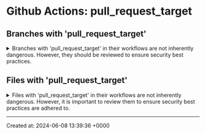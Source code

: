 # Github Actions: pull_request_target


## Branches with 'pull_request_target'
<details>
<summary>
Branches with 'pull_request_target' in their workflows are not inherently dangerous. However, they should be reviewed to ensure security best practices.
</summary>

* [puppetlabs/cat-github-actions (main)](https://github.com/puppetlabs/cat-github-actions/tree/main)

* [puppetlabs/cat-github-actions (remove-secrets-from-env)](https://github.com/puppetlabs/cat-github-actions/tree/remove-secrets-from-env)

* [puppetlabs/cat-team-github-metrics (dependabot/go_modules/cloud.google.com/go/bigquery-1.61.0)](https://github.com/puppetlabs/cat-team-github-metrics/tree/dependabot/go_modules/cloud.google.com/go/bigquery-1.61.0)

* [puppetlabs/cat-team-github-metrics (dependabot/go_modules/github.com/rs/zerolog-1.33.0)](https://github.com/puppetlabs/cat-team-github-metrics/tree/dependabot/go_modules/github.com/rs/zerolog-1.33.0)

* [puppetlabs/cat-team-github-metrics (dependabot/go_modules/google.golang.org/protobuf-1.33.0)](https://github.com/puppetlabs/cat-team-github-metrics/tree/dependabot/go_modules/google.golang.org/protobuf-1.33.0)

* [puppetlabs/cisco_ios (main)](https://github.com/puppetlabs/cisco_ios/tree/main)

* [puppetlabs/clj-pcp-client (PE-36361-move-pcp-client-to-jetty10)](https://github.com/puppetlabs/clj-pcp-client/tree/PE-36361-move-pcp-client-to-jetty10)

* [puppetlabs/dependency_checker (main)](https://github.com/puppetlabs/dependency_checker/tree/main)

* [puppetlabs/design-system (MAINT-BUTTON-SELECT-PROPTYPES)](https://github.com/puppetlabs/design-system/tree/MAINT-BUTTON-SELECT-PROPTYPES)

* [puppetlabs/design-system (PDS-565/objects-as-values)](https://github.com/puppetlabs/design-system/tree/PDS-565/objects-as-values)

* [puppetlabs/harrison (PF-2882)](https://github.com/puppetlabs/harrison/tree/PF-2882)

* [puppetlabs/jruby-deps (9.2.x)](https://github.com/puppetlabs/jruby-deps/tree/9.2.x)

* [puppetlabs/jruby-utils (3.x)](https://github.com/puppetlabs/jruby-utils/tree/3.x)

* [puppetlabs/jruby-utils (4.x)](https://github.com/puppetlabs/jruby-utils/tree/4.x)

* [puppetlabs/jruby-utils (PE-33912-dumpling-codeowners)](https://github.com/puppetlabs/jruby-utils/tree/PE-33912-dumpling-codeowners)

* [puppetlabs/jruby-utils (jruby-jnr-pin)](https://github.com/puppetlabs/jruby-utils/tree/jruby-jnr-pin)

* [puppetlabs/litmusimage (fix-acceptance)](https://github.com/puppetlabs/litmusimage/tree/fix-acceptance)

* [puppetlabs/litmusimage (main)](https://github.com/puppetlabs/litmusimage/tree/main)

* [puppetlabs/litmusimage (test)](https://github.com/puppetlabs/litmusimage/tree/test)

* [puppetlabs/pcp-broker (2019.8.x)](https://github.com/puppetlabs/pcp-broker/tree/2019.8.x)

* [puppetlabs/pdk (main)](https://github.com/puppetlabs/pdk/tree/main)

* [puppetlabs/pdk-docker (cat_1700_stop_forks_running_push)](https://github.com/puppetlabs/pdk-docker/tree/cat_1700_stop_forks_running_push)

* [puppetlabs/pdk-docker (main)](https://github.com/puppetlabs/pdk-docker/tree/main)

* [puppetlabs/pdk-docker (stable)](https://github.com/puppetlabs/pdk-docker/tree/stable)

* [puppetlabs/pdk-rubocop (main)](https://github.com/puppetlabs/pdk-rubocop/tree/main)

* [puppetlabs/pdk-templates (main)](https://github.com/puppetlabs/pdk-templates/tree/main)

* [puppetlabs/pdk-vanagon (ds_test_branch)](https://github.com/puppetlabs/pdk-vanagon/tree/ds_test_branch)

* [puppetlabs/pdk-vanagon (main)](https://github.com/puppetlabs/pdk-vanagon/tree/main)

* [puppetlabs/pdksync (main)](https://github.com/puppetlabs/pdksync/tree/main)

* [puppetlabs/phoenix-github-actions (backport)](https://github.com/puppetlabs/phoenix-github-actions/tree/backport)

* [puppetlabs/provision (main)](https://github.com/puppetlabs/provision/tree/main)

* [puppetlabs/puppet (bug-honour_custom_insync_in_noop)](https://github.com/puppetlabs/puppet/tree/bug-honour_custom_insync_in_noop)

* [puppetlabs/puppet (main)](https://github.com/puppetlabs/puppet/tree/main)

* [puppetlabs/puppet-agent (main)](https://github.com/puppetlabs/puppet-agent/tree/main)

* [puppetlabs/puppet-editor-services (main)](https://github.com/puppetlabs/puppet-editor-services/tree/main)

* [puppetlabs/puppet-lint (hackathon_deprecated_functions)](https://github.com/puppetlabs/puppet-lint/tree/hackathon_deprecated_functions)

* [puppetlabs/puppet-lint (hsnodgrass-patch-1)](https://github.com/puppetlabs/puppet-lint/tree/hsnodgrass-patch-1)

* [puppetlabs/puppet-lint (main)](https://github.com/puppetlabs/puppet-lint/tree/main)

* [puppetlabs/puppet-lint-check_unsafe_interpolations (CAT-1301-Bump_release_version)](https://github.com/puppetlabs/puppet-lint-check_unsafe_interpolations/tree/CAT-1301-Bump_release_version)

* [puppetlabs/puppet-lint-check_unsafe_interpolations (main)](https://github.com/puppetlabs/puppet-lint-check_unsafe_interpolations/tree/main)

* [puppetlabs/puppet-lint-check_unsafe_interpolations (maint-update_codeowners)](https://github.com/puppetlabs/puppet-lint-check_unsafe_interpolations/tree/maint-update_codeowners)

* [puppetlabs/puppet-modulebuilder (main)](https://github.com/puppetlabs/puppet-modulebuilder/tree/main)

* [puppetlabs/puppet-resource_api (main)](https://github.com/puppetlabs/puppet-resource_api/tree/main)

* [puppetlabs/puppet-strings (main)](https://github.com/puppetlabs/puppet-strings/tree/main)

* [puppetlabs/puppet-vscode (main)](https://github.com/puppetlabs/puppet-vscode/tree/main)

* [puppetlabs/Puppet.Dsc (main)](https://github.com/puppetlabs/Puppet.Dsc/tree/main)

* [puppetlabs/puppetfile-resolver (main)](https://github.com/puppetlabs/puppetfile-resolver/tree/main)

* [puppetlabs/puppetlabs-dropsonde (main)](https://github.com/puppetlabs/puppetlabs-dropsonde/tree/main)

* [puppetlabs/puppetlabs-dsc_lite (main)](https://github.com/puppetlabs/puppetlabs-dsc_lite/tree/main)

* [puppetlabs/puppetlabs-helm (main)](https://github.com/puppetlabs/puppetlabs-helm/tree/main)

* [puppetlabs/puppetlabs-ibm_installation_manager (main)](https://github.com/puppetlabs/puppetlabs-ibm_installation_manager/tree/main)

* [puppetlabs/puppetlabs-panos (main)](https://github.com/puppetlabs/puppetlabs-panos/tree/main)

* [puppetlabs/puppetlabs-puppet_authorization (main)](https://github.com/puppetlabs/puppetlabs-puppet_authorization/tree/main)

* [puppetlabs/puppetlabs-rook (main)](https://github.com/puppetlabs/puppetlabs-rook/tree/main)

* [puppetlabs/puppetlabs-tagmail (main)](https://github.com/puppetlabs/puppetlabs-tagmail/tree/main)

* [puppetlabs/puppetlabs-testing (main)](https://github.com/puppetlabs/puppetlabs-testing/tree/main)

* [puppetlabs/puppetlabs-testing (maint-testing-ubuntu-user-script)](https://github.com/puppetlabs/puppetlabs-testing/tree/maint-testing-ubuntu-user-script)

* [puppetlabs/puppetlabs-testing (release-prep)](https://github.com/puppetlabs/puppetlabs-testing/tree/release-prep)

* [puppetlabs/puppetlabs-testing (test)](https://github.com/puppetlabs/puppetlabs-testing/tree/test)

* [puppetlabs/puppetlabs-testing (validate-mand)](https://github.com/puppetlabs/puppetlabs-testing/tree/validate-mand)

* [puppetlabs/puppetlabs-vsphere (main)](https://github.com/puppetlabs/puppetlabs-vsphere/tree/main)

* [puppetlabs/puppetlabs-websphere_application_server (main)](https://github.com/puppetlabs/puppetlabs-websphere_application_server/tree/main)

* [puppetlabs/puppetlabs_spec_helper (main)](https://github.com/puppetlabs/puppetlabs_spec_helper/tree/main)

* [puppetlabs/puppet_litmus (main)](https://github.com/puppetlabs/puppet_litmus/tree/main)

* [puppetlabs/rspec-puppet (main)](https://github.com/puppetlabs/rspec-puppet/tree/main)

* [puppetlabs/ruby-pwsh (main)](https://github.com/puppetlabs/ruby-pwsh/tree/main)

</details>



## Files with 'pull_request_target'
<details>
<summary>
Files with 'pull_request_target' in their workflows are not inherently dangerous. However, it is important to review them to ensure security best practices are adhered to.
</summary>


* [puppetlabs/cat-github-actions (main)](https://github.com/puppetlabs/cat-github-actions/blob/main/.github/workflows/gem_ci.yml) - .github/workflows/gem_ci.yml

* [puppetlabs/cat-github-actions (main)](https://github.com/puppetlabs/cat-github-actions/blob/main/.github/workflows/labeller.yml) - .github/workflows/labeller.yml

* [puppetlabs/cat-github-actions (main)](https://github.com/puppetlabs/cat-github-actions/blob/main/.github/workflows/mend_ruby.yml) - .github/workflows/mend_ruby.yml

* [puppetlabs/cat-github-actions (main)](https://github.com/puppetlabs/cat-github-actions/blob/main/.github/workflows/tooling_mend_ruby.yml) - .github/workflows/tooling_mend_ruby.yml

* [puppetlabs/cat-github-actions (remove-secrets-from-env)](https://github.com/puppetlabs/cat-github-actions/blob/remove-secrets-from-env/.github/workflows/gem_ci.yml) - .github/workflows/gem_ci.yml

* [puppetlabs/cat-github-actions (remove-secrets-from-env)](https://github.com/puppetlabs/cat-github-actions/blob/remove-secrets-from-env/.github/workflows/labeller.yml) - .github/workflows/labeller.yml

* [puppetlabs/cat-github-actions (remove-secrets-from-env)](https://github.com/puppetlabs/cat-github-actions/blob/remove-secrets-from-env/.github/workflows/mend_ruby.yml) - .github/workflows/mend_ruby.yml

* [puppetlabs/cat-github-actions (remove-secrets-from-env)](https://github.com/puppetlabs/cat-github-actions/blob/remove-secrets-from-env/.github/workflows/tooling_mend_ruby.yml) - .github/workflows/tooling_mend_ruby.yml

* [puppetlabs/cat-team-github-metrics (dependabot/go_modules/cloud.google.com/go/bigquery-1.61.0)](https://github.com/puppetlabs/cat-team-github-metrics/blob/dependabot/go_modules/cloud.google.com/go/bigquery-1.61.0/.github/workflows/mend.yml) - .github/workflows/mend.yml

* [puppetlabs/cat-team-github-metrics (dependabot/go_modules/github.com/rs/zerolog-1.33.0)](https://github.com/puppetlabs/cat-team-github-metrics/blob/dependabot/go_modules/github.com/rs/zerolog-1.33.0/.github/workflows/mend.yml) - .github/workflows/mend.yml

* [puppetlabs/cat-team-github-metrics (dependabot/go_modules/google.golang.org/protobuf-1.33.0)](https://github.com/puppetlabs/cat-team-github-metrics/blob/dependabot/go_modules/google.golang.org/protobuf-1.33.0/.github/workflows/mend.yml) - .github/workflows/mend.yml

* [puppetlabs/cisco_ios (main)](https://github.com/puppetlabs/cisco_ios/blob/main/.github/workflows/labeller.yml) - .github/workflows/labeller.yml

* [puppetlabs/clj-pcp-client (PE-36361-move-pcp-client-to-jetty10)](https://github.com/puppetlabs/clj-pcp-client/blob/PE-36361-move-pcp-client-to-jetty10/.github/workflows/snyk_pr.yaml) - .github/workflows/snyk_pr.yaml

* [puppetlabs/dependency_checker (main)](https://github.com/puppetlabs/dependency_checker/blob/main/.github/workflows/labeller.yml) - .github/workflows/labeller.yml

* [puppetlabs/design-system (MAINT-BUTTON-SELECT-PROPTYPES)](https://github.com/puppetlabs/design-system/blob/MAINT-BUTTON-SELECT-PROPTYPES/.github/workflows/test.yml) - .github/workflows/test.yml

* [puppetlabs/design-system (PDS-565/objects-as-values)](https://github.com/puppetlabs/design-system/blob/PDS-565/objects-as-values/.github/workflows/test.yml) - .github/workflows/test.yml

* [puppetlabs/harrison (PF-2882)](https://github.com/puppetlabs/harrison/blob/PF-2882/.github/workflows/labeller.yml) - .github/workflows/labeller.yml

* [puppetlabs/jruby-deps (9.2.x)](https://github.com/puppetlabs/jruby-deps/blob/9.2.x/.github/workflows/snyk.yml) - .github/workflows/snyk.yml

* [puppetlabs/jruby-utils (3.x)](https://github.com/puppetlabs/jruby-utils/blob/3.x/.github/workflows/snyk.yml) - .github/workflows/snyk.yml

* [puppetlabs/jruby-utils (4.x)](https://github.com/puppetlabs/jruby-utils/blob/4.x/.github/workflows/snyk.yml) - .github/workflows/snyk.yml

* [puppetlabs/jruby-utils (PE-33912-dumpling-codeowners)](https://github.com/puppetlabs/jruby-utils/blob/PE-33912-dumpling-codeowners/.github/workflows/snyk.yml) - .github/workflows/snyk.yml

* [puppetlabs/jruby-utils (jruby-jnr-pin)](https://github.com/puppetlabs/jruby-utils/blob/jruby-jnr-pin/.github/workflows/snyk.yml) - .github/workflows/snyk.yml

* [puppetlabs/litmusimage (fix-acceptance)](https://github.com/puppetlabs/litmusimage/blob/fix-acceptance/.github/workflows/labeller.yml) - .github/workflows/labeller.yml

* [puppetlabs/litmusimage (main)](https://github.com/puppetlabs/litmusimage/blob/main/.github/workflows/labeller.yml) - .github/workflows/labeller.yml

* [puppetlabs/litmusimage (test)](https://github.com/puppetlabs/litmusimage/blob/test/.github/workflows/labeller.yml) - .github/workflows/labeller.yml

* [puppetlabs/pcp-broker (2019.8.x)](https://github.com/puppetlabs/pcp-broker/blob/2019.8.x/.github/workflows/snyk_pr.yaml) - .github/workflows/snyk_pr.yaml

* [puppetlabs/pdk (main)](https://github.com/puppetlabs/pdk/blob/main/.github/workflows/labeller.yml) - .github/workflows/labeller.yml

* [puppetlabs/pdk-docker (cat_1700_stop_forks_running_push)](https://github.com/puppetlabs/pdk-docker/blob/cat_1700_stop_forks_running_push/.github/workflows/labeller.yml) - .github/workflows/labeller.yml

* [puppetlabs/pdk-docker (main)](https://github.com/puppetlabs/pdk-docker/blob/main/.github/workflows/labeller.yml) - .github/workflows/labeller.yml

* [puppetlabs/pdk-docker (stable)](https://github.com/puppetlabs/pdk-docker/blob/stable/.github/workflows/labeller.yml) - .github/workflows/labeller.yml

* [puppetlabs/pdk-rubocop (main)](https://github.com/puppetlabs/pdk-rubocop/blob/main/.github/workflows/labeller.yml) - .github/workflows/labeller.yml

* [puppetlabs/pdk-templates (main)](https://github.com/puppetlabs/pdk-templates/blob/main/.github/workflows/labeller.yml) - .github/workflows/labeller.yml

* [puppetlabs/pdk-vanagon (ds_test_branch)](https://github.com/puppetlabs/pdk-vanagon/blob/ds_test_branch/.github/workflows/labeller.yml) - .github/workflows/labeller.yml

* [puppetlabs/pdk-vanagon (main)](https://github.com/puppetlabs/pdk-vanagon/blob/main/.github/workflows/labeller.yml) - .github/workflows/labeller.yml

* [puppetlabs/pdksync (main)](https://github.com/puppetlabs/pdksync/blob/main/.github/workflows/labeller.yml) - .github/workflows/labeller.yml

* [puppetlabs/phoenix-github-actions (backport)](https://github.com/puppetlabs/phoenix-github-actions/blob/backport/.github/workflows/backport.yml) - .github/workflows/backport.yml

* [puppetlabs/provision (main)](https://github.com/puppetlabs/provision/blob/main/.github/workflows/labeller.yml) - .github/workflows/labeller.yml

* [puppetlabs/puppet (bug-honour_custom_insync_in_noop)](https://github.com/puppetlabs/puppet/blob/bug-honour_custom_insync_in_noop/.github/workflows/backport.yml) - .github/workflows/backport.yml

* [puppetlabs/puppet (main)](https://github.com/puppetlabs/puppet/blob/main/.github/workflows/backport.yml) - .github/workflows/backport.yml

* [puppetlabs/puppet-agent (main)](https://github.com/puppetlabs/puppet-agent/blob/main/.github/workflows/backport.yml) - .github/workflows/backport.yml

* [puppetlabs/puppet-editor-services (main)](https://github.com/puppetlabs/puppet-editor-services/blob/main/.github/workflows/labeller.yml) - .github/workflows/labeller.yml

* [puppetlabs/puppet-lint (hackathon_deprecated_functions)](https://github.com/puppetlabs/puppet-lint/blob/hackathon_deprecated_functions/.github/workflows/labeller.yml) - .github/workflows/labeller.yml

* [puppetlabs/puppet-lint (hsnodgrass-patch-1)](https://github.com/puppetlabs/puppet-lint/blob/hsnodgrass-patch-1/.github/workflows/labeller.yml) - .github/workflows/labeller.yml

* [puppetlabs/puppet-lint (main)](https://github.com/puppetlabs/puppet-lint/blob/main/.github/workflows/labeller.yml) - .github/workflows/labeller.yml

* [puppetlabs/puppet-lint-check_unsafe_interpolations (CAT-1301-Bump_release_version)](https://github.com/puppetlabs/puppet-lint-check_unsafe_interpolations/blob/CAT-1301-Bump_release_version/.github/workflows/labeller.yml) - .github/workflows/labeller.yml

* [puppetlabs/puppet-lint-check_unsafe_interpolations (main)](https://github.com/puppetlabs/puppet-lint-check_unsafe_interpolations/blob/main/.github/workflows/labeller.yml) - .github/workflows/labeller.yml

* [puppetlabs/puppet-lint-check_unsafe_interpolations (maint-update_codeowners)](https://github.com/puppetlabs/puppet-lint-check_unsafe_interpolations/blob/maint-update_codeowners/.github/workflows/labeller.yml) - .github/workflows/labeller.yml

* [puppetlabs/puppet-modulebuilder (main)](https://github.com/puppetlabs/puppet-modulebuilder/blob/main/.github/workflows/labeller.yml) - .github/workflows/labeller.yml

* [puppetlabs/puppet-resource_api (main)](https://github.com/puppetlabs/puppet-resource_api/blob/main/.github/workflows/labeller.yml) - .github/workflows/labeller.yml

* [puppetlabs/puppet-strings (main)](https://github.com/puppetlabs/puppet-strings/blob/main/.github/workflows/labeller.yml) - .github/workflows/labeller.yml

* [puppetlabs/puppet-vscode (main)](https://github.com/puppetlabs/puppet-vscode/blob/main/.github/workflows/labeller.yml) - .github/workflows/labeller.yml

* [puppetlabs/puppet-vscode (main)](https://github.com/puppetlabs/puppet-vscode/blob/main/.github/workflows/mend.yml) - .github/workflows/mend.yml

* [puppetlabs/Puppet.Dsc (main)](https://github.com/puppetlabs/Puppet.Dsc/blob/main/.github/workflows/labeller.yml) - .github/workflows/labeller.yml

* [puppetlabs/Puppet.Dsc (main)](https://github.com/puppetlabs/Puppet.Dsc/blob/main/.github/workflows/mend.yml) - .github/workflows/mend.yml

* [puppetlabs/puppetfile-resolver (main)](https://github.com/puppetlabs/puppetfile-resolver/blob/main/.github/workflows/labeller.yml) - .github/workflows/labeller.yml

* [puppetlabs/puppetlabs-dropsonde (main)](https://github.com/puppetlabs/puppetlabs-dropsonde/blob/main/.github/workflows/labeller.yml) - .github/workflows/labeller.yml

* [puppetlabs/puppetlabs-dsc_lite (main)](https://github.com/puppetlabs/puppetlabs-dsc_lite/blob/main/.github/workflows/labeller.yml) - .github/workflows/labeller.yml

* [puppetlabs/puppetlabs-helm (main)](https://github.com/puppetlabs/puppetlabs-helm/blob/main/.github/workflows/labeller.yml) - .github/workflows/labeller.yml

* [puppetlabs/puppetlabs-ibm_installation_manager (main)](https://github.com/puppetlabs/puppetlabs-ibm_installation_manager/blob/main/.github/workflows/labeller.yml) - .github/workflows/labeller.yml

* [puppetlabs/puppetlabs-panos (main)](https://github.com/puppetlabs/puppetlabs-panos/blob/main/.github/workflows/labeller.yml) - .github/workflows/labeller.yml

* [puppetlabs/puppetlabs-puppet_authorization (main)](https://github.com/puppetlabs/puppetlabs-puppet_authorization/blob/main/.github/workflows/labeller.yml) - .github/workflows/labeller.yml

* [puppetlabs/puppetlabs-rook (main)](https://github.com/puppetlabs/puppetlabs-rook/blob/main/.github/workflows/labeller.yml) - .github/workflows/labeller.yml

* [puppetlabs/puppetlabs-tagmail (main)](https://github.com/puppetlabs/puppetlabs-tagmail/blob/main/.github/workflows/labeller.yml) - .github/workflows/labeller.yml

* [puppetlabs/puppetlabs-testing (main)](https://github.com/puppetlabs/puppetlabs-testing/blob/main/.github/workflows/labeller.yml) - .github/workflows/labeller.yml

* [puppetlabs/puppetlabs-testing (maint-testing-ubuntu-user-script)](https://github.com/puppetlabs/puppetlabs-testing/blob/maint-testing-ubuntu-user-script/.github/workflows/labeller.yml) - .github/workflows/labeller.yml

* [puppetlabs/puppetlabs-testing (release-prep)](https://github.com/puppetlabs/puppetlabs-testing/blob/release-prep/.github/workflows/labeller.yml) - .github/workflows/labeller.yml

* [puppetlabs/puppetlabs-testing (test)](https://github.com/puppetlabs/puppetlabs-testing/blob/test/.github/workflows/labeller.yml) - .github/workflows/labeller.yml

* [puppetlabs/puppetlabs-testing (validate-mand)](https://github.com/puppetlabs/puppetlabs-testing/blob/validate-mand/.github/workflows/labeller.yml) - .github/workflows/labeller.yml

* [puppetlabs/puppetlabs-testing (validate-mand)](https://github.com/puppetlabs/puppetlabs-testing/blob/validate-mand/.github/workflows/mend.yml) - .github/workflows/mend.yml

* [puppetlabs/puppetlabs-vsphere (main)](https://github.com/puppetlabs/puppetlabs-vsphere/blob/main/.github/workflows/labeller.yml) - .github/workflows/labeller.yml

* [puppetlabs/puppetlabs-websphere_application_server (main)](https://github.com/puppetlabs/puppetlabs-websphere_application_server/blob/main/.github/workflows/labeller.yml) - .github/workflows/labeller.yml

* [puppetlabs/puppetlabs_spec_helper (main)](https://github.com/puppetlabs/puppetlabs_spec_helper/blob/main/.github/workflows/labeller.yml) - .github/workflows/labeller.yml

* [puppetlabs/puppet_litmus (main)](https://github.com/puppetlabs/puppet_litmus/blob/main/.github/workflows/labeller.yml) - .github/workflows/labeller.yml

* [puppetlabs/rspec-puppet (main)](https://github.com/puppetlabs/rspec-puppet/blob/main/.github/workflows/labeller.yml) - .github/workflows/labeller.yml

* [puppetlabs/ruby-pwsh (main)](https://github.com/puppetlabs/ruby-pwsh/blob/main/.github/workflows/labeller.yml) - .github/workflows/labeller.yml

</details>


---

Created at: 2024-06-08 13:39:36 +0000
